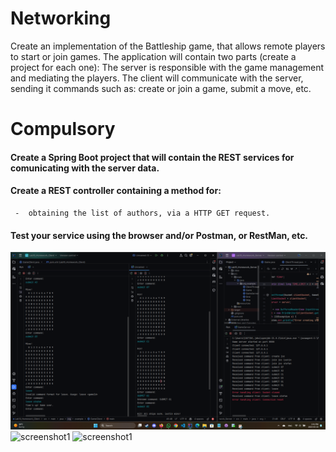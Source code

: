 
  #  Networking
Create an implementation of the Battleship game, that allows remote players to start or join games. The application will contain two parts (create a project for each one):
    The server is responsible with the game management and mediating the players.
    The client will communicate with the server, sending it commands such as:
        create or join a game,
        submit a move, etc. 

# Compulsory  

  ####  Create a Spring Boot project that will contain the REST services for comunicating with the server data.
  ####  Create a REST controller containing a method for:
     -  obtaining the list of authors, via a HTTP GET request. 
  ####  Test your service using the browser and/or Postman, or RestMan, etc. 

![screenshot1](1.png)
![screenshot1](2.png)
![screenshot1](3.png)
